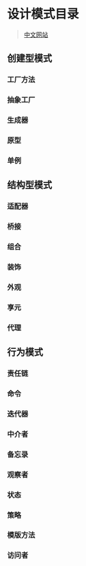# 设计模式目录

> [中文网站](https://refactoringguru.cn/design-patterns/catalog)

## 创建型模式

### 工厂方法

### 抽象工厂

### 生成器

### 原型

### 单例

## 结构型模式

### 适配器

### 桥接

### 组合

### 装饰

### 外观

### 享元

### 代理

## 行为模式

### 责任链

### 命令

### 迭代器

### 中介者

### 备忘录

### 观察者

### 状态

### 策略

### 模版方法

### 访问者